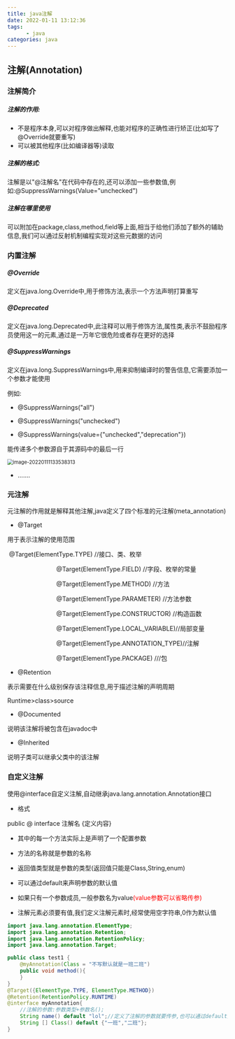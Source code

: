```yaml
---
title: java注解
date: 2022-01-11 13:12:36
tags:
      - java
categories: java
---
```


## 注解(Annotation)

<!--more-->

### 注解简介

##### 注解的作用:

- 不是程序本身,可以对程序做出解释,也能对程序的正确性进行矫正(比如写了@Override就要重写)
- 可以被其他程序(比如编译器等)读取

##### 注解的格式:

注解是以"@注解名"在代码中存在的,还可以添加一些参数值,例如:@SuppressWarnings(Value="unchecked")

##### 注解在哪里使用

可以附加在package,class,method,field等上面,相当于给他们添加了额外的辅助信息,我们可以通过反射机制编程实现对这些元数据的访问

### 内置注解

##### @Override

定义在java.long.Override中,用于修饰方法,表示一个方法声明打算重写

##### @Deprecated

定义在java.long.Deprecated中,此注释可以用于修饰方法,属性类,表示不鼓励程序员使用这一的元素,通过是一万年它很危险或者存在更好的选择

##### @SuppressWarnings

定义在java.long.SuppressWarnings中,用来抑制编译时的警告信息,它需要添加一个参数才能使用

例如:

- @SuppressWarnings("all")

- @SuppressWarnings("unchecked")

- @SuppressWarnings(value={"unchecked","deprecation"})

能传递多个参数源自于其源码中的最后一行

<img src="https://picture-1304716932.cos.ap-chengdu.myqcloud.com/img/image-20220111133538313.png" alt="image-20220111133538313" style="zoom:80%;" />

- .......

### 元注解

元注解的作用就是解释其他注解,java定义了四个标准的元注解(meta_annotation)

- @Target 

用于表示注解的使用范围

​							  @Target(ElementType.TYPE)   //接口、类、枚举

　　　　　　　　@Target(ElementType.FIELD) //字段、枚举的常量

　　　　　　　　@Target(ElementType.METHOD) //方法

　　　　　　　　@Target(ElementType.PARAMETER) //方法参数

　　　　　　　　@Target(ElementType.CONSTRUCTOR)  //构造函数

　　　　　　　　@Target(ElementType.LOCAL_VARIABLE)//局部变量

　　　　　　　　@Target(ElementType.ANNOTATION_TYPE)//注解

　　　　　　　　@Target(ElementType.PACKAGE) ///包   


- @Retention

表示需要在什么级别保存该注释信息,用于描述注解的声明周期

Runtime>class>source

- @Documented

说明该注解将被包含在javadoc中

- @Inherited

说明子类可以继承父类中的该注解

### 自定义注解

使用@interface自定义注解,自动继承java.lang.annotation.Annotation接口

- 格式

public @ interface 注解名 {定义内容}

- 其中的每一个方法实际上是声明了一个配置参数

- 方法的名称就是参数的名称
- 返回值类型就是参数的类型(返回值只能是Class,String,enum)
- 可以通过default来声明参数的默认值
- 如果只有一个参数成员,一般参数名为value<label style="color:red">(value参数可以省略传参)</label>
- 注解元素必须要有值,我们定义注解元素时,经常使用空字符串,0作为默认值

```java
import java.lang.annotation.ElementType;
import java.lang.annotation.Retention;
import java.lang.annotation.RetentionPolicy;
import java.lang.annotation.Target;

public class test1 {
    @myAnnotation(Class = "不写默认就是一班二班")
    public void method(){
    }
}
@Target({ElementType.TYPE, ElementType.METHOD})
@Retention(RetentionPolicy.RUNTIME)
@interface myAnnotation{
    //注解的参数:参数类型+参数名();
    String name() default "lol";//定义了注解的参数就要传参,也可以通过default定义不传参时默认情况下的参数
    String [] Class() default {"一班","二班"};
}
```

